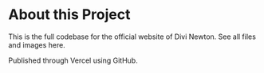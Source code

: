 # About this Project
This is the full codebase for the official website of Divi Newton. See all files and images here.

Published through Vercel using GitHub.
